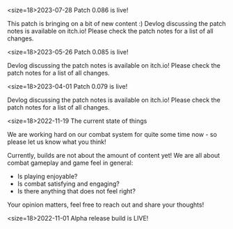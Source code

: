 <size=18>2023-07-28 Patch 0.086 is live!</size>

This patch is bringing on a bit of new content :)
Devlog discussing the patch notes is available on itch.io!
Please check the patch notes for a list of all changes.

<size=18>2023-05-26 Patch 0.085 is live!</size>

Devlog discussing the patch notes is available on itch.io!
Please check the patch notes for a list of all changes.

<size=18>2023-04-01 Patch 0.079 is live!</size>

Devlog discussing the patch notes is available on itch.io!
Please check the patch notes for a list of all changes.

<size=18>2022-11-19 The current state of things</size>

We are working hard on our combat system for quite some time now - so please let us know what you think!

Currently, builds are not about the amount of content yet! We are all about combat gameplay and game feel in general:

- Is playing enjoyable?
- Is combat satisfying and engaging?
- Is there anything that does not feel right?

Your opinion matters, feel free to reach out and share your thoughts!


<size=18>2022-11-01 Alpha release build is LIVE!</size>

